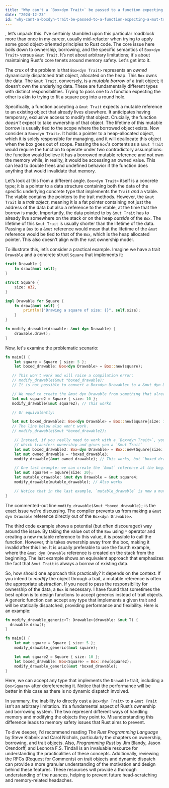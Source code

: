 ```yaml
---
title: "Why can't a `Box<dyn Trait>` be passed to a function expecting a `&mut Trait`?"
date: "2024-12-23"
id: "why-cant-a-boxdyn-trait-be-passed-to-a-function-expecting-a-mut-trait"
---
```


, let’s unpack this. I've certainly stumbled upon this particular roadblock more than once in my career, usually mid-refactor when trying to apply some good object-oriented principles to Rust code. The core issue here boils down to ownership, borrowing, and the specific semantics of `Box<dyn Trait>` versus `&mut Trait`. It’s not about arbitrary limitations; it's about maintaining Rust's core tenets around memory safety. Let's get into it.

The crux of the problem is that `Box<dyn Trait>` represents an *owned* dynamically dispatched trait object, allocated on the heap. This `Box` owns the data. The `&mut Trait`, conversely, is a *mutable borrow* of a trait object; it doesn’t own the underlying data. These are fundamentally different types with distinct responsibilities. Trying to pass one to a function expecting the other is akin to trying to fit a square peg into a round hole.

Specifically, a function accepting a `&mut Trait` expects a mutable reference to an existing object that already lives elsewhere. It anticipates having temporary, exclusive access to modify that object. Crucially, the function *doesn't* expect to take ownership of that object. The lifetime of this mutable borrow is usually tied to the scope where the borrowed object exists. Now consider a `Box<dyn Trait>`. It holds a pointer to a heap-allocated object, which it is solely responsible for managing, and it will deallocate this object when the box goes out of scope. Passing the `Box`'s contents as a `&mut Trait` would require the function to operate under two contradictory assumptions: the function would believe it has a borrowed mutable reference and not own the memory while, in reality, it would be accessing an owned value. This can lead to double frees and undefined behavior if the function does anything that would invalidate that memory.

Let’s look at this from a different angle. `Box<dyn Trait>` itself is a concrete type; it is a pointer to a data structure containing both the data of the specific underlying concrete type that implements the `Trait` *and* a vtable. The vtable contains the pointers to the trait methods. However, the `&mut Trait` is a *trait object*, meaning it is a fat pointer containing not just the address of the data but also a reference to the vtable, at the time that the borrow is made. Importantly, the data pointed to by `&mut Trait` has to already live somewhere on the stack or on the heap *outside* of the `Box`. The lifetime of this `&mut Trait` is usually shorter than the lifetime of the data. Passing a `Box` to a `&mut` reference would mean that the lifetime of the `&mut` reference would be tied to that of the `Box`, which is the heap allocated pointer. This also doesn't align with the rust ownership model.

To illustrate this, let’s consider a practical example. Imagine we have a trait `Drawable` and a concrete struct `Square` that implements it:

```rust
trait Drawable {
    fn draw(&mut self);
}

struct Square {
    size: u32,
}

impl Drawable for Square {
    fn draw(&mut self) {
        println!("Drawing a square of size: {}", self.size);
    }
}

fn modify_drawable(drawable: &mut dyn Drawable) {
    drawable.draw();
}
```

Now, let's examine the problematic scenario:

```rust
fn main() {
    let square = Square { size: 5 };
    let boxed_drawable: Box<dyn Drawable> = Box::new(square);

   // This won't work and will raise a compilation error:
   // modify_drawable(&mut *boxed_drawable);
   // It is not possible to convert a Box<dyn Drawable> to a &mut dyn Drawable directly

   // We need to create the &mut dyn Drawable from something that already exists
   let mut square2 = Square { size: 10 };
   modify_drawable(&mut square2); // This works

   // Or equivalently:

   let mut boxed_drawable2: Box<dyn Drawable> = Box::new(Square{size: 12});
   // The line below also won't work.
   // modify_drawable(&mut *boxed_drawable2);

    // Instead, if you really need to work with a `Box<dyn Trait>`, you can 'move' its contained value out,
    // which transfers ownership and gives you a `&mut Trait`
    let mut boxed_drawable3: Box<dyn Drawable> = Box::new(Square{size: 15});
    let mut owned_drawable = *boxed_drawable3;
    modify_drawable(&mut owned_drawable); // This works, but `boxed_drawable3` is no longer valid.

    // One last example: we can create the `&mut` reference at the beginning
    let mut square4 = Square{size: 20};
    let mutable_drawable: &mut dyn Drawable = &mut square4;
    modify_drawable(mutable_drawable); // Also works

    // Notice that in the last example, `mutable_drawable` is now a mutable borrow of `square4`.
}

```

The commented-out line `modify_drawable(&mut *boxed_drawable);` is the exact issue we're discussing. The compiler prevents us from making a `&mut dyn Drawable` reference directly out of the `Box<dyn Drawable>`.

The third code example shows a potential (but often discouraged) way around the issue. By taking the value out of the `Box` using `*` operator and creating a new mutable reference to this value, it is possible to call the function. However, this takes ownership away from the box, making it invalid after this line. It is usually preferable to use the fourth example, where the `&mut dyn Drawable` reference is created on the stack from the beginning. The last example shows an equivalent approach that emphasizes the fact that `&mut Trait` is always a borrow of existing data.

So, how should one approach this practically? It depends on the context. If you intend to *modify* the object through a trait, a mutable reference is often the appropriate abstraction. If you need to pass the responsibility for ownership of the data, a `Box` is necessary. I have found that sometimes the best option is to design functions to accept generics instead of trait objects. A generic function can accept any type that implements a given trait and will be statically dispatched, providing performance and flexibility. Here is an example:

```rust
fn modify_drawable_generic<T: Drawable>(drawable: &mut T) {
  drawable.draw();
}

fn main() {
    let mut square = Square { size: 5 };
    modify_drawable_generic(&mut square);

    let mut square2 = Square { size: 10 };
    let boxed_drawable: Box<Square> = Box::new(square2);
    modify_drawable_generic(&mut *boxed_drawable);
}

```

Here, we can accept any type that implements the `Drawable` trait, including a `Box<Square>` after dereferencing it. Notice that the performance will be better in this case as there is no dynamic dispatch involved.

In summary, the inability to directly cast a `Box<dyn Trait>` to a `&mut Trait` isn’t an arbitrary limitation. It’s a fundamental aspect of Rust’s ownership and borrowing system. The two represent different ways of handling memory and modifying the objects they point to. Misunderstanding this difference leads to memory safety issues that Rust aims to prevent.

To dive deeper, I'd recommend reading *The Rust Programming Language* by Steve Klabnik and Carol Nichols, particularly the chapters on ownership, borrowing, and trait objects. Also, *Programming Rust* by Jim Blandy, Jason Orendorff, and Leonora F.S. Tindall is an invaluable resource for understanding the practicalities of these concepts. Additionally, reviewing the RFCs (Request for Comments) on trait objects and dynamic dispatch can provide a more granular understanding of the motivation and design behind these features. These resources will provide a thorough understanding of the nuances, helping to prevent future head-scratching and memory-related headaches.
